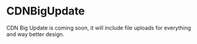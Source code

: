 # CDNBigUpdate
CDN Big Update is coming soon, it will include file uploads for everything and way better design.
